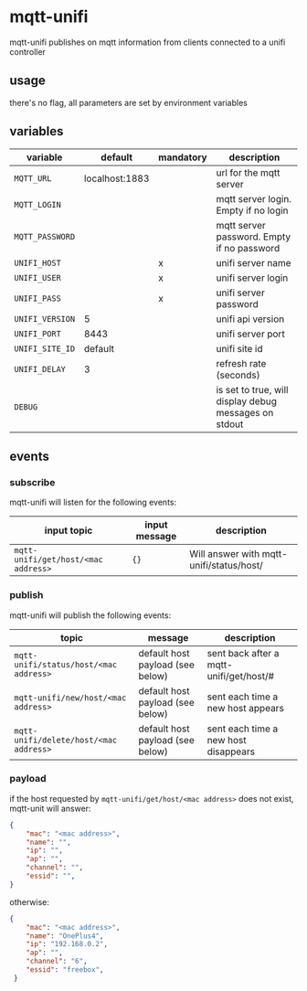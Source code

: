 # mqtt-unifi

mqtt-unifi publishes on mqtt information from clients connected to a unifi controller

## usage

there's no flag, all parameters are set by environment variables

## variables

| variable        | default        | mandatory | description                                           |
| --------------- | -------------- | --------- | ----------------------------------------------------- |
| `MQTT_URL`      | localhost:1883 |           | url for the mqtt server                               |
| `MQTT_LOGIN`    |                |           | mqtt server login. Empty if no login                  |
| `MQTT_PASSWORD` |                |           | mqtt server password. Empty if no password            |
| `UNIFI_HOST`    |                | x         | unifi server name                                     |
| `UNIFI_USER`    |                | x         | unifi server login                                    |
| `UNIFI_PASS`    |                | x         | unifi server password                                 |
| `UNIFI_VERSION` | 5              |           | unifi api version                                     |
| `UNIFI_PORT`    | 8443           |           | unifi server port                                     |
| `UNIFI_SITE_ID` | default        |           | unifi site id                                         |
| `UNIFI_DELAY`   | 3              |           | refresh rate (seconds)                                |
| `DEBUG`         |                |           | is set to true, will display debug messages on stdout |

## events

### subscribe

mqtt-unifi will listen for the following events:

| input topic                         | input message | description                                           |
| ----------------------------------- | ------------- | ----------------------------------------------------- |
| `mqtt-unifi/get/host/<mac address>` | `{}`          | Will answer with mqtt-unifi/status/host/<mac address> |

### publish

mqtt-unifi will publish the following events:

| topic                                  | message                          | description                             |
| -------------------------------------- | -------------------------------- | --------------------------------------- |
| `mqtt-unifi/status/host/<mac address>` | default host payload (see below) | sent back after a mqtt-unifi/get/host/# |
| `mqtt-unifi/new/host/<mac address>`    | default host payload (see below) | sent each time a new host appears       |
| `mqtt-unifi/delete/host/<mac address>` | default host payload (see below) | sent each time a new host disappears    |

### payload

if the host requested by `mqtt-unifi/get/host/<mac address>` does not exist, mqtt-unit will answer:

```json
{
	"mac": "<mac address>",
	"name": "",
	"ip": "",
	"ap": "",
	"channel": "",
	"essid": "",
}
```

otherwise:

```json
{
	"mac": "<mac address>",
	"name": "OnePlus4",
	"ip": "192.168.0.2",
	"ap": "",
	"channel": "6",
	"essid": "freebox",
 }
```
